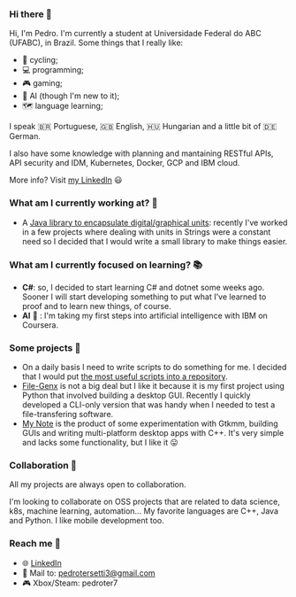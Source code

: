 ### Hi there 👋

Hi, I'm Pedro. I'm currently a student at Universidade Federal do ABC (UFABC), in Brazil. Some things that I really like:

 - 🚴 cycling;
 - 💻 programming;
 - 🎮 gaming;
 - 🤖 AI (though I'm new to it);
 - 🗺️ language learning;

I speak 🇧🇷 Portuguese, 🇬🇧 English, 🇭🇺 Hungarian and a little bit of 🇩🇪 German.

I also have some knowledge with planning and mantaining RESTful APIs, API security and IDM, Kubernetes, Docker, GCP and IBM cloud.

More info? Visit [my LinkedIn](https://www.linkedin.com/in/pedro-freidinger/) 😃

### What am I currently working at? 🧰

 - A [Java library to encapsulate digital/graphical units](https://github.com/pedroter7/digital-units): recently I've worked in a few projects where dealing with units in Strings were a constant need so I decided that I would write a small library to make things easier.

### What am I currently focused on learning? 📚

 - **C#**: so, I decided to start learning C# and dotnet some weeks ago. Sooner I will start developing something to put what I've learned to proof and to learn new things, of course.
 - **AI** 🤖 : I'm taking my first steps into artificial intelligence with IBM on Coursera.

### Some projects 📂

 - On a daily basis I need to write scripts to do something for me. I decided that I would put [the most useful scripts into a repository](https://github.com/pedroter7/useful_scripts).
 - [File-Genx](https://github.com/pedroter7/file-genx) is not a big deal but I like it because it is my first project using Python that involved building a desktop GUI. Recently I quickly developed a CLI-only version that was handy when I needed to test a file-transfering software.
 - [My Note](https://github.com/pedroter7/mynote) is the product of some experimentation with Gtkmm, building GUIs and writing multi-platform desktop apps with C++. It's very simple and lacks some functionality, but I like it 😛

### Collaboration 👯

All my projects are always open to collaboration.

I'm looking to collaborate on OSS projects that are related to data science, k8s, machine learning, automation... My favorite languages are C++, Java and Python. I like mobile development too.

### Reach me 🚩

 - :globe_with_meridians: [LinkedIn](https://www.linkedin.com/in/pedro-freidinger/)
 - 📧 Mail to: pedrotersetti3@gmail.com
 - 🎮 Xbox/Steam: pedroter7 

<!--
**pedroter7/pedroter7** is a ✨ _special_ ✨ repository because its `README.md` (this file) appears on your GitHub profile.

Here are some ideas to get you started:

- 🔭 I’m currently working on ...
- 🌱 I’m currently learning ...
- 👯 I’m looking to collaborate on ...
- 🤔 I’m looking for help with ...
- 💬 Ask me about ...
- 📫 How to reach me: ...
- 😄 Pronouns: ...
- ⚡ Fun fact: ...
-->

